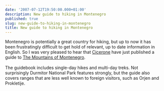 ```yaml
---
date: '2007-07-12T19:50:00.000+01:00'
description: New guide to hiking in Montenegro
published: true
slug: new-guide-to-hiking-in-montenegro
title: New guide to hiking in Montenegro
---
```


Montenegro is potentially a great country for hiking, but up to now it has been frustratingly difficult to get hold of relevant, up to date information in English. So I was very pleased to hear that <a href="http://www.cicerone.co.uk">Cicerone</a> have just published a guide to <a href="http://www.amazon.co.uk/exec/obidos/redirect?link_code=as2&amp;path=ASIN/1852845066/ref=nosim/&amp;tag=balkanology-21&amp;camp=1634&amp;creative=6738">The Mountains of Montenegro</a>.<br /><br />The guidebook includes single-day hikes and multi-day treks. Not surprisingly Durmitor National Park features strongly, but the guide also covers ranges that are less well known to foreign visitors, such as Orjen and Prokletije.